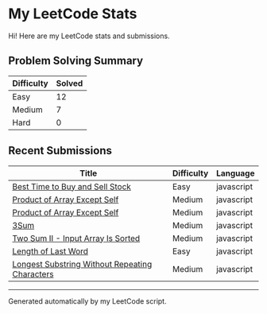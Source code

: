 
# My LeetCode Stats

Hi! Here are my LeetCode stats and submissions.

## Problem Solving Summary
| Difficulty | Solved |
|------------|--------|
| Easy       | 12 |
| Medium     | 7 |
| Hard       | 0 |

## Recent Submissions
| Title                                      | Difficulty | Language    | 
|--------------------------------------------|------------|-------------|
| [Best Time to Buy and Sell Stock](https://leetcode.com/problems/best-time-to-buy-and-sell-stock/) | Easy | javascript 
| [Product of Array Except Self](https://leetcode.com/problems/product-of-array-except-self/) | Medium | javascript 
| [Product of Array Except Self](https://leetcode.com/problems/product-of-array-except-self/) | Medium | javascript 
| [3Sum](https://leetcode.com/problems/3sum/) | Medium | javascript 
| [Two Sum II - Input Array Is Sorted](https://leetcode.com/problems/two-sum-ii-input-array-is-sorted/) | Medium | javascript 
| [Length of Last Word](https://leetcode.com/problems/length-of-last-word/) | Easy | javascript 
| [Longest Substring Without Repeating Characters](https://leetcode.com/problems/longest-substring-without-repeating-characters/) | Medium | javascript 

---

Generated automatically by my LeetCode script.
